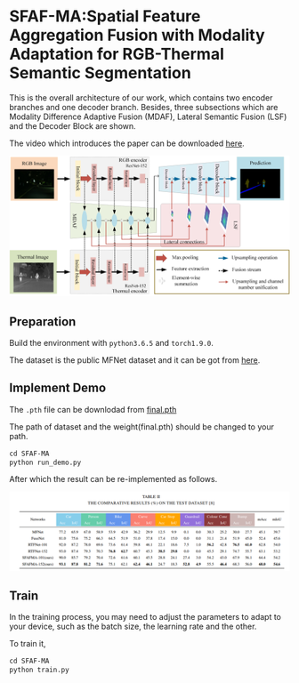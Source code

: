 # SFAF-MA:Spatial Feature Aggregation Fusion with Modality Adaptation for RGB-Thermal Semantic Segmentation
This is the overall architecture of our work, which contains two encoder branches and one decoder branch. Besides, three subsections which are Modality Difference Adaptive Fusion (MDAF), Lateral Semantic Fusion (LSF) and the Decoder Block are shown.

The video which introduces the paper can be downloaded [here]().

![](https://github.com/hexunjie/SFAF-MA/blob/main/pictures/02.jpg)

## Preparation
Build the environment with `python3.6.5` and `torch1.9.0`.

The dataset is the public MFNet dataset and it can be got from [here](https://drive.google.com/file/d/17H6Oj_q-EqAT1ebj3bi7QS4OhQWxuEJh/view?usp=sharing).

## Implement Demo
The `.pth` file can be downlodad from [final.pth](https://drive.google.com/file/d/1oVKuanZTmJ896Yx3wiCq1-e4PjbP2e2S/view?usp=sharing)

The path of dataset and the weight(final.pth) should be changed to your path.

    cd SFAF-MA
    python run_demo.py

After which the result can be re-implemented as follows.

![](https://github.com/hexunjie/SFAF-MA/blob/main/pictures/3.png)

## Train
In the training process, you may need to adjust the parameters to adapt to your device, such as the batch size, the learning rate and the other.

To train it,

    cd SFAF-MA
    python train.py
    
